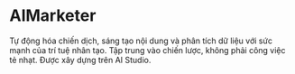 # AIMarketer
Tự động hóa chiến dịch, sáng tạo nội dung và phân tích dữ liệu với sức mạnh của trí tuệ nhân tạo. Tập trung vào chiến lược, không phải công việc tẻ nhạt. Được xây dựng trên AI Studio.
